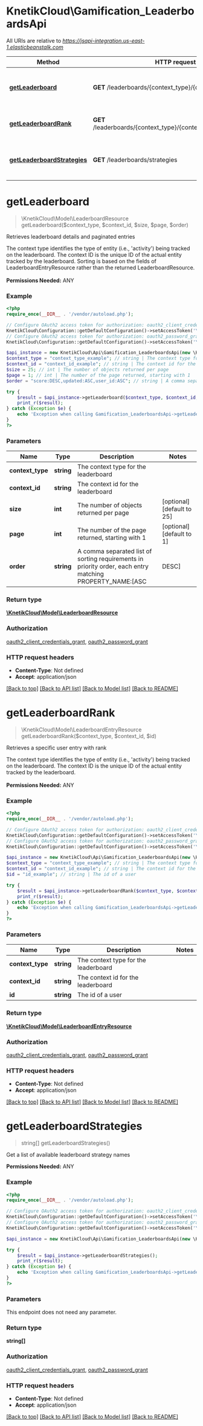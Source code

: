 # KnetikCloud\Gamification_LeaderboardsApi

All URIs are relative to *https://jsapi-integration.us-east-1.elasticbeanstalk.com*

Method | HTTP request | Description
------------- | ------------- | -------------
[**getLeaderboard**](Gamification_LeaderboardsApi.md#getLeaderboard) | **GET** /leaderboards/{context_type}/{context_id} | Retrieves leaderboard details and paginated entries
[**getLeaderboardRank**](Gamification_LeaderboardsApi.md#getLeaderboardRank) | **GET** /leaderboards/{context_type}/{context_id}/users/{id}/rank | Retrieves a specific user entry with rank
[**getLeaderboardStrategies**](Gamification_LeaderboardsApi.md#getLeaderboardStrategies) | **GET** /leaderboards/strategies | Get a list of available leaderboard strategy names


# **getLeaderboard**
> \KnetikCloud\Model\LeaderboardResource getLeaderboard($context_type, $context_id, $size, $page, $order)

Retrieves leaderboard details and paginated entries

The context type identifies the type of entity (i.e., 'activity') being tracked on the leaderboard. The context ID is the unique ID of the actual entity tracked by the leaderboard. Sorting is based on the fields of LeaderboardEntryResource rather than the returned LeaderboardResource. <br><br><b>Permissions Needed:</b> ANY

### Example
```php
<?php
require_once(__DIR__ . '/vendor/autoload.php');

// Configure OAuth2 access token for authorization: oauth2_client_credentials_grant
KnetikCloud\Configuration::getDefaultConfiguration()->setAccessToken('YOUR_ACCESS_TOKEN');
// Configure OAuth2 access token for authorization: oauth2_password_grant
KnetikCloud\Configuration::getDefaultConfiguration()->setAccessToken('YOUR_ACCESS_TOKEN');

$api_instance = new KnetikCloud\Api\Gamification_LeaderboardsApi(new \Http\Adapter\Guzzle6\Client());
$context_type = "context_type_example"; // string | The context type for the leaderboard
$context_id = "context_id_example"; // string | The context id for the leaderboard
$size = 25; // int | The number of objects returned per page
$page = 1; // int | The number of the page returned, starting with 1
$order = "score:DESC,updated:ASC,user_id:ASC"; // string | A comma separated list of sorting requirements in priority order, each entry matching PROPERTY_NAME:[ASC|DESC]

try {
    $result = $api_instance->getLeaderboard($context_type, $context_id, $size, $page, $order);
    print_r($result);
} catch (Exception $e) {
    echo 'Exception when calling Gamification_LeaderboardsApi->getLeaderboard: ', $e->getMessage(), PHP_EOL;
}
?>
```

### Parameters

Name | Type | Description  | Notes
------------- | ------------- | ------------- | -------------
 **context_type** | **string**| The context type for the leaderboard |
 **context_id** | **string**| The context id for the leaderboard |
 **size** | **int**| The number of objects returned per page | [optional] [default to 25]
 **page** | **int**| The number of the page returned, starting with 1 | [optional] [default to 1]
 **order** | **string**| A comma separated list of sorting requirements in priority order, each entry matching PROPERTY_NAME:[ASC|DESC] | [optional] [default to score:DESC,updated:ASC,user_id:ASC]

### Return type

[**\KnetikCloud\Model\LeaderboardResource**](../Model/LeaderboardResource.md)

### Authorization

[oauth2_client_credentials_grant](../../README.md#oauth2_client_credentials_grant), [oauth2_password_grant](../../README.md#oauth2_password_grant)

### HTTP request headers

 - **Content-Type**: Not defined
 - **Accept**: application/json

[[Back to top]](#) [[Back to API list]](../../README.md#documentation-for-api-endpoints) [[Back to Model list]](../../README.md#documentation-for-models) [[Back to README]](../../README.md)

# **getLeaderboardRank**
> \KnetikCloud\Model\LeaderboardEntryResource getLeaderboardRank($context_type, $context_id, $id)

Retrieves a specific user entry with rank

The context type identifies the type of entity (i.e., 'activity') being tracked on the leaderboard. The context ID is the unique ID of the actual entity tracked by the leaderboard. <br><br><b>Permissions Needed:</b> ANY

### Example
```php
<?php
require_once(__DIR__ . '/vendor/autoload.php');

// Configure OAuth2 access token for authorization: oauth2_client_credentials_grant
KnetikCloud\Configuration::getDefaultConfiguration()->setAccessToken('YOUR_ACCESS_TOKEN');
// Configure OAuth2 access token for authorization: oauth2_password_grant
KnetikCloud\Configuration::getDefaultConfiguration()->setAccessToken('YOUR_ACCESS_TOKEN');

$api_instance = new KnetikCloud\Api\Gamification_LeaderboardsApi(new \Http\Adapter\Guzzle6\Client());
$context_type = "context_type_example"; // string | The context type for the leaderboard
$context_id = "context_id_example"; // string | The context id for the leaderboard
$id = "id_example"; // string | The id of a user

try {
    $result = $api_instance->getLeaderboardRank($context_type, $context_id, $id);
    print_r($result);
} catch (Exception $e) {
    echo 'Exception when calling Gamification_LeaderboardsApi->getLeaderboardRank: ', $e->getMessage(), PHP_EOL;
}
?>
```

### Parameters

Name | Type | Description  | Notes
------------- | ------------- | ------------- | -------------
 **context_type** | **string**| The context type for the leaderboard |
 **context_id** | **string**| The context id for the leaderboard |
 **id** | **string**| The id of a user |

### Return type

[**\KnetikCloud\Model\LeaderboardEntryResource**](../Model/LeaderboardEntryResource.md)

### Authorization

[oauth2_client_credentials_grant](../../README.md#oauth2_client_credentials_grant), [oauth2_password_grant](../../README.md#oauth2_password_grant)

### HTTP request headers

 - **Content-Type**: Not defined
 - **Accept**: application/json

[[Back to top]](#) [[Back to API list]](../../README.md#documentation-for-api-endpoints) [[Back to Model list]](../../README.md#documentation-for-models) [[Back to README]](../../README.md)

# **getLeaderboardStrategies**
> string[] getLeaderboardStrategies()

Get a list of available leaderboard strategy names

<b>Permissions Needed:</b> ANY

### Example
```php
<?php
require_once(__DIR__ . '/vendor/autoload.php');

// Configure OAuth2 access token for authorization: oauth2_client_credentials_grant
KnetikCloud\Configuration::getDefaultConfiguration()->setAccessToken('YOUR_ACCESS_TOKEN');
// Configure OAuth2 access token for authorization: oauth2_password_grant
KnetikCloud\Configuration::getDefaultConfiguration()->setAccessToken('YOUR_ACCESS_TOKEN');

$api_instance = new KnetikCloud\Api\Gamification_LeaderboardsApi(new \Http\Adapter\Guzzle6\Client());

try {
    $result = $api_instance->getLeaderboardStrategies();
    print_r($result);
} catch (Exception $e) {
    echo 'Exception when calling Gamification_LeaderboardsApi->getLeaderboardStrategies: ', $e->getMessage(), PHP_EOL;
}
?>
```

### Parameters
This endpoint does not need any parameter.

### Return type

**string[]**

### Authorization

[oauth2_client_credentials_grant](../../README.md#oauth2_client_credentials_grant), [oauth2_password_grant](../../README.md#oauth2_password_grant)

### HTTP request headers

 - **Content-Type**: Not defined
 - **Accept**: application/json

[[Back to top]](#) [[Back to API list]](../../README.md#documentation-for-api-endpoints) [[Back to Model list]](../../README.md#documentation-for-models) [[Back to README]](../../README.md)

